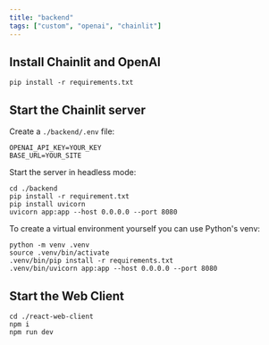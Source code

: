 ```yaml
---
title: "backend"
tags: ["custom", "openai", "chainlit"]
---
```


## Install Chainlit and OpenAI

```shell
pip install -r requirements.txt
```

## Start the Chainlit server

Create a `./backend/.env` file:

```.env
OPENAI_API_KEY=YOUR_KEY
BASE_URL=YOUR_SITE
```

Start the server in headless mode:

```shell
cd ./backend
pip install -r requirement.txt
pip install uvicorn
uvicorn app:app --host 0.0.0.0 --port 8080
```

To create a virtual environment yourself you can use Python's venv:
```shell
python -m venv .venv
source .venv/bin/activate
.venv/bin/pip install -r requirements.txt
.venv/bin/uvicorn app:app --host 0.0.0.0 --port 8080
```

## Start the Web Client

```shell
cd ./react-web-client
npm i
npm run dev
```